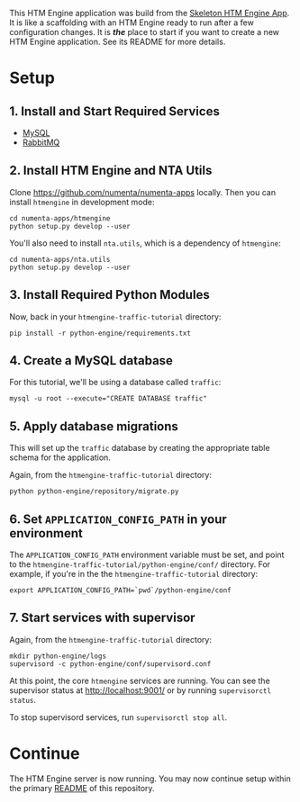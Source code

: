 This HTM Engine application was build from the [Skeleton HTM Engine App](https://github.com/nupic-community/skeleton-htmengine-app). It is like a scaffolding with an HTM Engine ready to run after a few configuration changes. It is _**the**_ place to start if you want to create a new HTM Engine application. See its README for more details.

# Setup

## 1. Install and Start Required Services

- [MySQL](https://www.mysql.com/)
- [RabbitMQ](https://www.rabbitmq.com/)

## 2. Install HTM Engine and NTA Utils

Clone https://github.com/numenta/numenta-apps locally. Then you can install
`htmengine` in development mode:

```
cd numenta-apps/htmengine
python setup.py develop --user
```

You'll also need to install `nta.utils`, which is a dependency of `htmengine`:

```
cd numenta-apps/nta.utils
python setup.py develop --user
```

## 3. Install Required Python Modules

Now, back in your `htmengine-traffic-tutorial` directory:

    pip install -r python-engine/requirements.txt


## 4. Create a MySQL database

For this tutorial, we'll be using a database called `traffic`:

```
mysql -u root --execute="CREATE DATABASE traffic"
```

## 5. Apply database migrations

This will set up the `traffic` database by creating the appropriate table schema for the application.

Again, from the `htmengine-traffic-tutorial` directory:

```
python python-engine/repository/migrate.py
```

## 6. Set `APPLICATION_CONFIG_PATH` in your environment

The `APPLICATION_CONFIG_PATH` environment variable must be set, and point to the `htmengine-traffic-tutorial/python-engine/conf/` directory.  For example, if you're in the the `htmengine-traffic-tutorial` directory:

```
export APPLICATION_CONFIG_PATH=`pwd`/python-engine/conf
```

## 7. Start services with supervisor

Again, from the `htmengine-traffic-tutorial` directory:

```
mkdir python-engine/logs
supervisord -c python-engine/conf/supervisord.conf
```

At this point, the core `htmengine` services are running.  You can see the supervisor status at <http://localhost:9001/> or by running
`supervisorctl status`.

To stop supervisord services, run `supervisorctl stop all`.

# Continue

The HTM Engine server is now running. You may now continue setup within the
primary [README](../README.md) of this repository.
